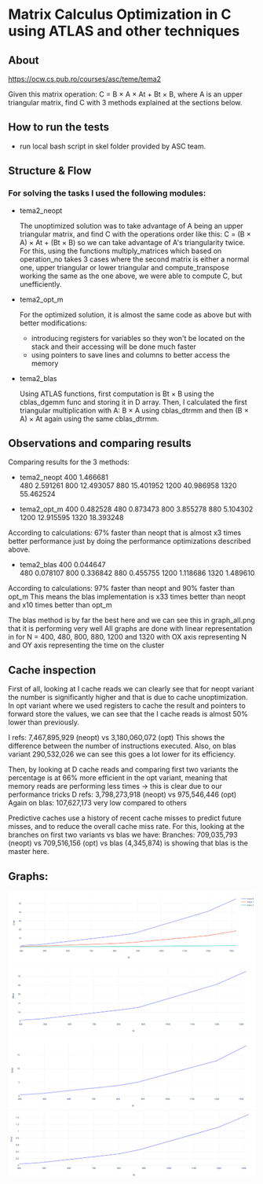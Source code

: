 # Matrix Calculus Optimization in C using ATLAS and other techniques

## About

https://ocw.cs.pub.ro/courses/asc/teme/tema2

Given this matrix operation: C = B × A × At + Bt × B, where A is an upper triangular matrix,
find C with 3 methods explained at the sections below.

## How to run the tests

- run local bash script in skel folder provided by ASC team.

## Structure & Flow

### For solving the tasks I used the following modules:

- tema2_neopt

    The unoptimized solution was to take advantage of A being an upper triangular matrix,
    and find C with the operations order like this: C = (B × A) × At + (Bt × B) so we
    can take advantage of A's triangularity twice. For this, using the functions
    multiply_matrices which based on operation_no takes 3 cases where the second matrix
    is either a normal one, upper triangular or lower triangular and compute_transpose working
    the same as the one above, we were able to compute C, but unefficiently.


- tema2_opt_m

	For the optimized solution, it is almost the same code as above but with better modifications:
	- introducing registers for variables so they won't be located on the stack and their accessing
	will be done much faster
	- using pointers to save lines and columns to better access the memory


- tema2_blas

	Using ATLAS functions, first computation is Bt × B using the cblas_dgemm func and storing it in D array.
	Then, I calculated the first triangular multiplication with A: B × A using cblas_dtrmm and then (B × A) × At
	again using the same cblas_dtrmm.
 		

## Observations and comparing results

Comparing results for the 3 methods:

- tema2_neopt
400		1.466681					
480		2.591261
800		12.493057
880		15.401952
1200	40.986958
1320	55.462524

- tema2_opt_m
400		0.482528 
480		0.873473
800		3.855278
880		5.104302
1200	12.915595
1320	18.393248	

According to calculations: 67% faster than neopt that is almost x3 times better performance just by doing 
the performance optimizations described above.

- tema2_blas
400		0.044647	
480		0.078107
800		0.336842
880		0.455755
1200	1.118686
1320	1.489610

According to calculations: 97% faster than neopt and 90% faster than opt_m
This means the blas implementation is x33 times better than neopt and x10 times better than opt_m


The blas method is by far the best here and we can see this in graph_all.png that it is performing very well
All graphs are done with linear representation in for N = 400, 480, 800, 880, 1200 and 1320 with OX axis
representing N and OY axis representing the time on the cluster

## Cache inspection

First of all, looking at I cache reads we can clearly see that for neopt variant the number is significantly
higher and that is due to cache unoptimization. In opt variant where we used registers to cache the result
and pointers to forward store the values, we can see that the I cache reads is almost 50% lower than 
previously.

I   refs:      7,467,895,929 (neopt) vs 3,180,060,072 (opt)
This shows the difference between the number of instructions executed.
Also, on blas variant 290,532,026 we can see this goes a lot lower for its efficiency.

Then, by looking at D cache reads and comparing first two variants the percentage is at 66% more efficient in the
opt variant, meaning that memory reads are performing less times -> this is clear due to our performance tricks
D   refs:      3,798,273,918 (neopt) vs 975,546,446 (opt)
Again on blas: 107,627,173 very low compared to others  


Predictive caches use a history of recent cache misses to predict future misses, and to reduce the overall cache miss rate.
For this, looking at the branches on first two variants vs blas we have:
Branches:        709,035,793 (neopt) vs 709,516,156 (opt) vs blas (4,345,874) is showing that blas is the master here.


## Graphs:
![p1](graph_all.png)
![p2](graph_neopt.png)
![p3](graph_opt_m.png)
![p4](graph_blas.png)